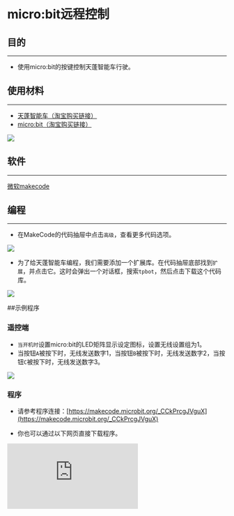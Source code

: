 ﻿---
sidebar_position: 1
sidebar_label: micro:bit远程控制
---

# micro:bit远程控制

## 目的
---
- 使用micro:bit的按键控制天蓬智能车行驶。

## 使用材料
---

- [天蓬智能车（淘宝购买链接）](https://item.taobao.com/item.htm?ft=t&id=627045784239)
- [micro:bit（淘宝购买链接）](https://item.taobao.com/item.htm?ft=t&id=562621059348)



![](https://wiki-media-ef.oss-cn-hongkong.aliyuncs.com/docs/microbit/microbit-smart-car/microbit-tpbot/tpbot-remote-control/images/TPBot_tianpeng_case_01_01.png)





## 软件
---
[微软makecode](https://makecode.microbit.org/#)


## 编程
---


- 在MakeCode的代码抽屉中点击`高级`，查看更多代码选项。

![](https://wiki-media-ef.oss-cn-hongkong.aliyuncs.com/docs/microbit/microbit-smart-car/microbit-tpbot/tpbot-remote-control/images/TPBot_tianpeng_case_01_02.png)

- 为了给天蓬智能车编程，我们需要添加一个扩展库。在代码抽屉底部找到`扩展`，并点击它。这时会弹出一个对话框，搜索`tpbot`，然后点击下载这个代码库。

![](https://wiki-media-ef.oss-cn-hongkong.aliyuncs.com/docs/microbit/microbit-smart-car/microbit-tpbot/tpbot-remote-control/images/TPBot_tianpeng_case_01_03.png)

##示例程序
### 遥控端
- `当开机时`设置micro:bit的LED矩阵显示设定图标，设置无线设置组为1。
- 当按钮`A`被按下时，无线发送数字1，当按钮`B`被按下时，无线发送数字2，当按钮`C`被按下时，无线发送数字3。

![](https://wiki-media-ef.oss-cn-hongkong.aliyuncs.com/docs/microbit/microbit-smart-car/microbit-tpbot/tpbot-remote-control/images/TPBot_tianpeng_case_12_04.png)

### 程序
- 请参考程序连接：[https://makecode.microbit.org/_CCkPrcgJVguX](https://makecode.microbit.org/_CCkPrcgJVguX)

- 你也可以通过以下网页直接下载程序。

<div
    style={{
        position: 'relative',
        paddingBottom: '60%',
        overflow: 'hidden',
    }}
>
    <iframe
        src="https://makecode.microbit.org/_CCkPrcgJVguX"
        frameborder="0"
        sandbox="allow-popups allow-forms allow-scripts allow-same-origin"
        style={{
            position: 'absolute',
            width: '100%',
            height: '100%',
        }}
    />
</div>
---
### 接收端
- `当开机时`设置micro:bit的LED矩阵显示设定图标，设置无线设置组为1。
- 在无限接收到数据时，将接受到的数据存入变量`i`中。
- 在`无限循环`中，判断变量`i`的值，如果变量`i`等于1，则小车以30%的速度向左转，如果变量`i`等于2，则小车以30%的速度向右转，如果变量`i`等于3，则小车以30%的速度向前行驶。

![](https://wiki-media-ef.oss-cn-hongkong.aliyuncs.com/docs/microbit/microbit-smart-car/microbit-tpbot/tpbot-remote-control/images/TPBot_tianpeng_case_12_05.png)

### 程序
- 请参考程序连接：[https://makecode.microbit.org/_Pet2HkRtaYhb](https://makecode.microbit.org/_Pet2HkRtaYhb)

- 你也可以通过以下网页直接下载程序。

<div
    style={{
        position: 'relative',
        paddingBottom: '60%',
        overflow: 'hidden',
    }}
>
    <iframe
        src="https://makecode.microbit.org/_Pet2HkRtaYhb"
        frameborder="0"
        sandbox="allow-popups allow-forms allow-scripts allow-same-origin"
        style={{
            position: 'absolute',
            width: '100%',
            height: '100%',
        }}
    />
</div>
---
## 结论
---

- 开机时micro:bit的LED矩阵显示设定图案，当按下按键A，则小车左转，按下按键B，则小车右转，按下按键A+B，则小车向前行驶。


## 思考
---


## 常见问题
---
Q:使用案例中的代码发现小车不能正常运行？
A:电池电量不足，增大程序中的小车速度参数的数值，并测试。

## 相关阅读
---
